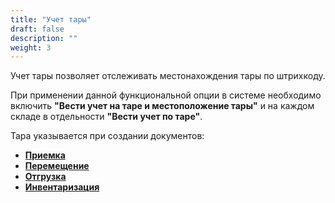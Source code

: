 ```yaml
---
title: "Учет тары"
draft: false
description: ""
weight: 3
---
```


Учет тары позволяет отслеживать местонахождения тары по штрихкоду.

При применении данной функциональной опции в системе необходимо включить **"Вести учет на таре и местоположение тары"** и на каждом складе в отдельности **"Вести учет по таре"**.

Тара указывается при создании документов:

- **[Приемка](http://konstanta-it.github.io/erp4food/LocationOfContainers/ReceiptContainers/)**
- **[Перемещение](http://konstanta-it.github.io/erp4food/LocationOfContainers/MovingContainers/)**
- **[Отгрузка](http://konstanta-it.github.io/erp4food/LocationOfContainers/ShipmentContainers/)**
- **[Инвентаризация](http://konstanta-it.github.io/erp4food/LocationOfContainers/InventoryContainers/)**
